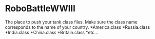 # RoboBattleWWIII
The place to push your tank class files.
Make sure the class name corresponds to the name of your country.
*America.class
*Russia.class
*India.class
*China.class
*Britain.class
*etc...
